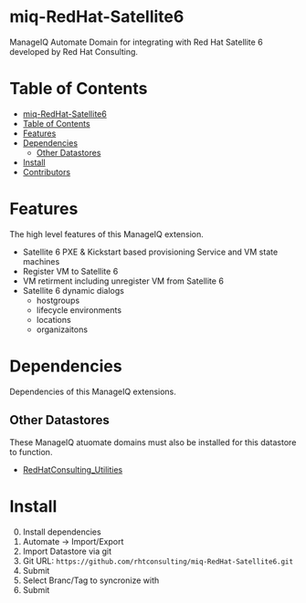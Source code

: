 # miq-RedHat-Satellite6
ManageIQ Automate Domain for integrating with Red Hat Satellite 6 developed by Red Hat Consulting.

# Table of Contents
* [miq-RedHat-Satellite6](#miq-redhat-satellite6)
* [Table of Contents](#table-of-contents)
* [Features](#features)
* [Dependencies](#dependencies)
  * [Other Datastores](#other-datastores)
* [Install](#install)
* [Contributors](#contributors)

# Features
The high level features of this ManageIQ extension.

* Satellite 6 PXE & Kickstart based provisioning Service and VM state machines
* Register VM to Satellite 6
* VM retirment including unregister VM from Satellite 6
* Satellite 6 dynamic dialogs
  * hostgroups
  * lifecycle environments
  * locations
  * organizaitons

# Dependencies
Dependencies of this ManageIQ extensions.

## Other Datastores
These ManageIQ atuomate domains must also be installed for this datastore to function.

* [RedHatConsulting_Utilities](https://github.com/rhtconsulting/miq-Utilities)

# Install
0. Install dependencies
1. Automate -> Import/Export
2. Import Datastore via git
3. Git URL: `https://github.com/rhtconsulting/miq-RedHat-Satellite6.git`
4. Submit
5. Select Branc/Tag to syncronize with
6. Submit
